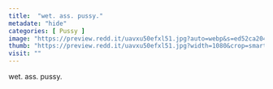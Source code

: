 ```yaml
---
title:  "wet. ass. pussy."
metadate: "hide"
categories: [ Pussy ]
image: "https://preview.redd.it/uavxu50efxl51.jpg?auto=webp&s=ed52ca20457cad628d6108e7feae806e2e850458"
thumb: "https://preview.redd.it/uavxu50efxl51.jpg?width=1080&crop=smart&auto=webp&s=a30d0e3f45b79895e14bc3cce35cf550c3bc346d"
visit: ""
---
```

wet. ass. pussy.
